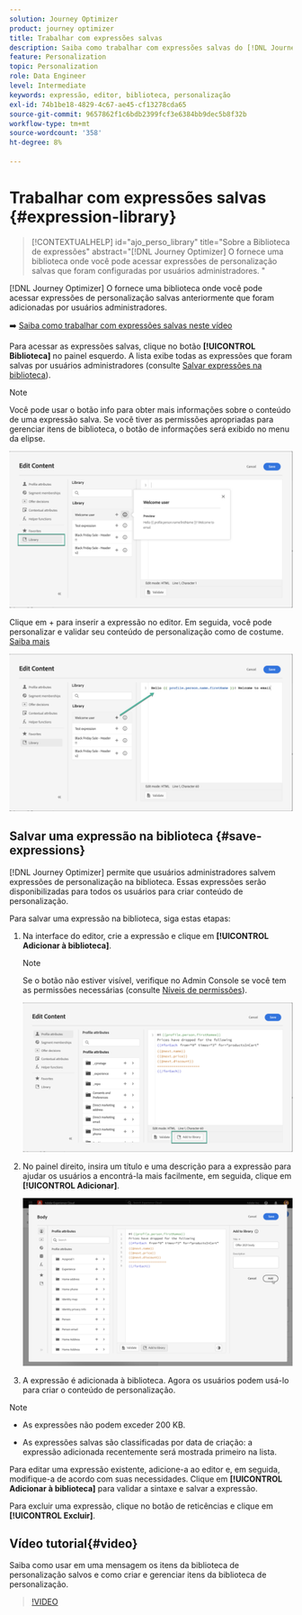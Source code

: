 ```yaml
---
solution: Journey Optimizer
product: journey optimizer
title: Trabalhar com expressões salvas
description: Saiba como trabalhar com expressões salvas do [!DNL Journey Optimizer] biblioteca.
feature: Personalization
topic: Personalization
role: Data Engineer
level: Intermediate
keywords: expressão, editor, biblioteca, personalização
exl-id: 74b1be18-4829-4c67-ae45-cf13278cda65
source-git-commit: 9657862f1c6bdb2399fcf3e6384bb9dec5b8f32b
workflow-type: tm+mt
source-wordcount: '358'
ht-degree: 8%

---
```


# Trabalhar com expressões salvas {#expression-library}

>[!CONTEXTUALHELP]
>id="ajo_perso_library"
>title="Sobre a Biblioteca de expressões"
>abstract="[!DNL Journey Optimizer] O fornece uma biblioteca onde você pode acessar expressões de personalização salvas que foram configuradas por usuários administradores. "

[!DNL Journey Optimizer] O fornece uma biblioteca onde você pode acessar expressões de personalização salvas anteriormente que foram adicionadas por usuários administradores.

➡️ [Saiba como trabalhar com expressões salvas neste vídeo](#video-preview)

Para acessar as expressões salvas, clique no botão **[!UICONTROL Biblioteca]** no painel esquerdo. A lista exibe todas as expressões que foram salvas por usuários administradores (consulte [Salvar expressões na biblioteca](#save-expressions)).

>[!NOTE]
>
>Você pode usar o botão info para obter mais informações sobre o conteúdo de uma expressão salva. Se você tiver as permissões apropriadas para gerenciar itens de biblioteca, o botão de informações será exibido no menu da elipse.

![](assets/library-list.png)

Clique em + para inserir a expressão no editor. Em seguida, você pode personalizar e validar seu conteúdo de personalização como de costume. [Saiba mais](../personalization/personalization-build-expressions.md)

![](assets/library-add.png)

## Salvar uma expressão na biblioteca {#save-expressions}

[!DNL Journey Optimizer] permite que usuários administradores salvem expressões de personalização na biblioteca. Essas expressões serão disponibilizadas para todos os usuários para criar conteúdo de personalização.

Para salvar uma expressão na biblioteca, siga estas etapas:

1. Na interface do editor, crie a expressão e clique em **[!UICONTROL Adicionar à biblioteca]**.

   >[!NOTE]
   >
   >Se o botão não estiver visível, verifique no Admin Console se você tem as permissões necessárias (consulte [Níveis de permissões](../administration/high-low-permissions.md)).

   ![](assets/library-save.png)

1. No painel direito, insira um título e uma descrição para a expressão para ajudar os usuários a encontrá-la mais facilmente, em seguida, clique em **[!UICONTROL Adicionar]**.

   ![](assets/add-expression.png)

1. A expressão é adicionada à biblioteca. Agora os usuários podem usá-lo para criar o conteúdo de personalização.


>[!NOTE]
>
>* As expressões não podem exceder 200 KB.
>
>* As expressões salvas são classificadas por data de criação: a expressão adicionada recentemente será mostrada primeiro na lista.



Para editar uma expressão existente, adicione-a ao editor e, em seguida, modifique-a de acordo com suas necessidades. Clique em **[!UICONTROL Adicionar à biblioteca]** para validar a sintaxe e salvar a expressão.

Para excluir uma expressão, clique no botão de reticências e clique em **[!UICONTROL Excluir]**.

## Vídeo tutorial{#video}

Saiba como usar em uma mensagem os itens da biblioteca de personalização salvos e como criar e gerenciar itens da biblioteca de personalização.

>[!VIDEO](https://video.tv.adobe.com/v/340941?quality=12)

